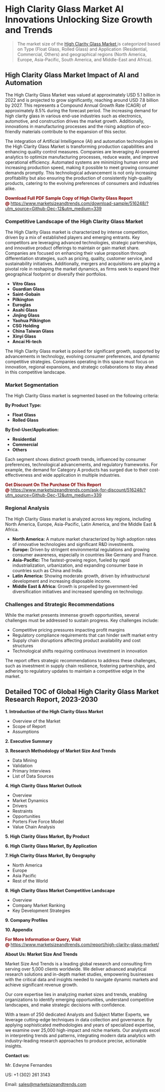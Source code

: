 <H1>High Clarity Glass Market AI Innovations Unlocking Size Growth and Trends</H1><blockquote><p>The market size of the <a href="https://www.marketsizeandtrends.com/download-sample/516248/?utm_source=Github-Dec-12&amp;utm_medium=339" target="_blank">High Clarity Glass Market </a>is categorized based on Type (Float Glass, Rolled Glass) and Application (Residential, Commercial, Others) and geographical regions (North America, Europe, Asia-Pacific, South America, and Middle-East and Africa).</p></blockquote><p><h2>High Clarity Glass Market Impact of AI and Automation</h2><p>The High Clarity Glass Market was valued at approximately USD 5.1 billion in 2022 and is projected to grow significantly, reaching around USD 7.8 billion by 2027. This represents a Compound Annual Growth Rate (CAGR) of approximately 8.5% during the forecast period. The increasing demand for high clarity glass in various end-use industries such as electronics, automotive, and construction drives the market growth. Additionally, innovations in manufacturing processes and the rising adoption of eco-friendly materials contribute to the expansion of this sector.</p><p>The integration of Artificial Intelligence (AI) and automation technologies in the High Clarity Glass Market is transforming production capabilities and enhancing quality control measures. Companies are leveraging AI-powered analytics to optimize manufacturing processes, reduce waste, and improve operational efficiency. Automated systems are minimizing human error and increasing production speed, making it possible to meet growing consumer demands promptly. This technological advancement is not only increasing profitability but also ensuring the production of consistently high-quality products, catering to the evolving preferences of consumers and industries alike.</p></p><p><strong><span style="color: #800000;">Download Full PDF Sample Copy of High Clarity Glass Report @</span>&nbsp;</strong><a href="https://www.marketsizeandtrends.com/download-sample/516248/?utm_source=Github-Dec-12&amp;utm_medium=339">https://www.marketsizeandtrends.com/download-sample/516248/?utm_source=Github-Dec-12&amp;utm_medium=339</a></p><h3>Competitive Landscape of the High Clarity Glass Market</h3><p>The High Clarity Glass market is characterized by intense competition, driven by a mix of established players and emerging entrants. Key competitors are leveraging advanced technologies, strategic partnerships, and innovative product offerings to maintain or gain market share. Companies are focused on enhancing their value proposition through differentiation strategies, such as pricing, quality, customer service, and sustainability initiatives. Additionally, mergers and acquisitions are playing a pivotal role in reshaping the market dynamics, as firms seek to expand their geographical footprint or diversify their portfolios.</p><p><strong><p><ul><li>Vitro Glass </li><li> Guardian Glass </li><li> Saint-Gobain </li><li> Pilkington </li><li> Euroglas </li><li> Asahi Glass </li><li> Jinjing Glass </li><li> Yaohua Pilkington </li><li> CSG Holding </li><li> China Taiwan Glass </li><li> Xinyi Glass </li><li> Ancai Hi-tech</p></li></ul></p></strong></p><p>The High Clarity Glass market is poised for significant growth, supported by advancements in technology, evolving consumer preferences, and dynamic competitive strategies. Companies operating in this space must focus on innovation, regional expansions, and strategic collaborations to stay ahead in this competitive landscape.</p><h3>Market Segmentation</h3><p>The High Clarity Glass market is segmented based on the following criteria:</p><p><strong>By Product Type:</strong></p><p><strong><p><ul><li>Float Glass </li><li> Rolled Glass</p></li></ul></p></strong></p><p><strong>By End-User/Application:</strong></p><p><strong><p><ul><li>Residential </li><li> Commercial </li><li> Others</p></li></ul></p></strong></p><p>Each segment shows distinct growth trends, influenced by consumer preferences, technological advancements, and regulatory frameworks. For example, the demand for Category A products has surged due to their cost-effectiveness and wide application in multiple industries.</p><p><strong><span style="color: #800000;">Get Discount On The Purchase Of This Report @&nbsp;</span></strong><a href="https://www.marketsizeandtrends.com/ask-for-discount/516248/?utm_source=Github-Dec-12&amp;utm_medium=339">https://www.marketsizeandtrends.com/ask-for-discount/516248/?utm_source=Github-Dec-12&amp;utm_medium=339</a></p><h3>Regional Analysis</h3><p>The High Clarity Glass market is analyzed across key regions, including North America, Europe, Asia-Pacific, Latin America, and the Middle East &amp; Africa.</p><ul><li><strong>North America:</strong> A mature market characterized by high adoption rates of innovative technologies and significant R&amp;D investments.</li><li><strong>Europe:</strong> Driven by stringent environmental regulations and growing consumer awareness, especially in countries like Germany and France.</li><li><strong>Asia-Pacific:</strong> The fastest-growing region, fueled by rapid industrialization, urbanization, and expanding consumer base in countries such as China and India.</li><li><strong>Latin America:</strong> Showing moderate growth, driven by infrastructural development and increasing disposable income.</li><li><strong>Middle East &amp; Africa:</strong> Growth is propelled by government-led diversification initiatives and increased spending on technology.</li></ul><h3>Challenges and Strategic Recommendations</h3><p>While the market presents immense growth opportunities, several challenges must be addressed to sustain progress. Key challenges include:</p><ul><li>Competitive pricing pressures impacting profit margins</li><li>Regulatory compliance requirements that can hinder swift market entry</li><li>Supply chain disruptions affecting product availability and cost structures</li><li>Technological shifts requiring continuous investment in innovation</li></ul><p>The report offers strategic recommendations to address these challenges, such as investment in supply chain resilience, fostering partnerships, and adhering to regulatory updates to maintain a competitive edge in the market.</p><h2>Detailed TOC of Global High Clarity Glass Market Research Report, 2023-2030</h2><p><strong>1. Introduction of the High Clarity Glass Market</strong></p><ul><li>Overview of the Market</li><li>Scope of Report</li><li>Assumptions&nbsp;</li></ul><p><strong>2. Executive Summary</strong></p><p><strong>3. Research Methodology of <strong>Market Size And Trends</strong></strong></p><ul><li>Data Mining</li><li>Validation</li><li>Primary Interviews</li><li>List of Data Sources&nbsp;</li></ul><p><strong>4. High Clarity Glass Market Outlook</strong></p><ul><li>Overview</li><li>Market Dynamics</li><li>Drivers</li><li>Restraints</li><li>Opportunities</li><li>Porters Five Force Model</li><li>Value Chain Analysis&nbsp;</li></ul><p><strong>5. High Clarity Glass Market, By Product</strong></p><p><strong>6. High Clarity Glass Market, By Application</strong></p><p><strong>7. High Clarity Glass Market, By Geography</strong></p><ul><li>North America</li><li>Europe</li><li>Asia Pacific</li><li>Rest of the World&nbsp;</li></ul><p><strong>8. High Clarity Glass Market Competitive Landscape</strong></p><ul><li>Overview</li><li>Company Market Ranking</li><li>Key Development Strategies&nbsp;</li></ul><p><strong>9. Company Profiles</strong></p><p><strong>10. Appendix</strong></p><p><strong><span style="color: #800000;">For More Information or Query, Visit @&nbsp;</span></strong><a href="https://www.marketsizeandtrends.com/report/high-clarity-glass-market/">https://www.marketsizeandtrends.com/report/high-clarity-glass-market/</a></p><p></p><p><strong>About Us:&nbsp;Market Size And Trends</strong></p><p>Market Size And Trends&nbsp;is a leading global research and consulting firm serving over 5,000 clients worldwide. We deliver advanced analytical research solutions and in-depth market studies, empowering businesses with the critical data and insights needed to navigate dynamic markets and achieve significant revenue growth.</p><p>Our core expertise lies in analyzing market sizes and trends, enabling organizations to identify emerging opportunities, understand competitive landscapes, and make strategic decisions with confidence.</p><p>With a team of 250 dedicated Analysts and Subject Matter Experts, we leverage cutting-edge techniques in data collection and governance. By applying sophisticated methodologies and years of specialized expertise, we examine over 25,000 high-impact and niche markets. Our analysts excel in interpreting trends and patterns, integrating modern data analytics with industry-leading research approaches to produce precise, actionable insights.</p><p><strong>Contact us:</strong></p><p>Mr. Edwyne Fernandes</p><p>US: +1 (302) 261 3143</p><p>Email: <a href="mailto:sales@marketsizeandtrends.com">sales@marketsizeandtrends.com</a>&nbsp;</p>
